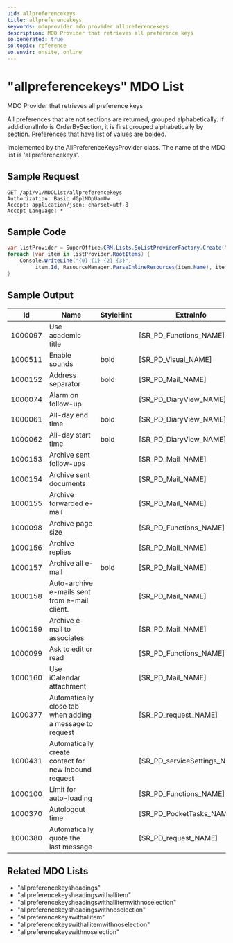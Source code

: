 ```yaml
---
uid: allpreferencekeys
title: allpreferencekeys
keywords: mdoprovider mdo provider allpreferencekeys
description: MDO Provider that retrieves all preference keys
so.generated: true
so.topic: reference
so.envir: onsite, online
---
```


# "allpreferencekeys" MDO List
MDO Provider that retrieves all preference keys

All preferences that are not sections are returned, grouped alphabetically.
If addidionalInfo is OrderBySection, it is first grouped alphabetically by section.
Preferences that have list of values are bolded.

Implemented by the <see cref="T:SuperOffice.CRM.Lists.AllPreferenceKeysProvider">AllPreferenceKeysProvider</see> class.
The name of the MDO list is 'allpreferencekeys'.




## Sample Request

```http!
GET /api/v1/MDOList/allpreferencekeys
Authorization: Basic dGplMDpUamUw
Accept: application/json; charset=utf-8
Accept-Language: *

```

## Sample Code
```cs
var listProvider = SuperOffice.CRM.Lists.SoListProviderFactory.Create("allpreferencekeys", forceFlatList: true);
foreach (var item in listProvider.RootItems) {
    Console.WriteLine("{0} {1} {2} {3}", 
         item.Id, ResourceManager.ParseInlineResources(item.Name), item.StyleHint, item.ExtraInfo);
}
```

## Sample Output

|Id   | Name  |StyleHint|ExtraInfo |
| --- | ----- | ------- | -------- |
|1000097|Use academic title||[SR_PD_Functions_NAME]|
|1000511|Enable sounds|bold|[SR_PD_Visual_NAME]|
|1000152|Address separator|bold|[SR_PD_Mail_NAME]|
|1000074|Alarm on follow-up||[SR_PD_DiaryView_NAME]|
|1000061|All-day end time|bold|[SR_PD_DiaryView_NAME]|
|1000062|All-day start time|bold|[SR_PD_DiaryView_NAME]|
|1000153|Archive sent follow-ups||[SR_PD_Mail_NAME]|
|1000154|Archive sent documents||[SR_PD_Mail_NAME]|
|1000155|Archive forwarded e-mail||[SR_PD_Mail_NAME]|
|1000098|Archive page size||[SR_PD_Functions_NAME]|
|1000156|Archive replies||[SR_PD_Mail_NAME]|
|1000157|Archive all e-mail|bold|[SR_PD_Mail_NAME]|
|1000158|Auto-archive e-mails sent from e-mail client.||[SR_PD_Mail_NAME]|
|1000159|Archive e-mail to associates||[SR_PD_Mail_NAME]|
|1000099|Ask to edit or read||[SR_PD_Functions_NAME]|
|1000160|Use iCalendar attachment||[SR_PD_Mail_NAME]|
|1000377|Automatically close tab when adding a message to request||[SR_PD_request_NAME]|
|1000431|Automatically create contact for new inbound request||[SR_PD_serviceSettings_NAME]|
|1000100|Limit for auto-loading||[SR_PD_Functions_NAME]|
|1000370|Autologout time||[SR_PD_PocketTasks_NAME]|
|1000380|Automatically quote the last message||[SR_PD_request_NAME]|


## Related MDO Lists

* "allpreferencekeysheadings"
* "allpreferencekeysheadingswithallitem"
* "allpreferencekeysheadingswithallitemwithnoselection"
* "allpreferencekeysheadingswithnoselection"
* "allpreferencekeyswithallitem"
* "allpreferencekeyswithallitemwithnoselection"
* "allpreferencekeyswithnoselection"
